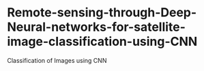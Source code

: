 # Remote-sensing-through-Deep-Neural-networks-for-satellite-image-classification-using-CNN
Classification of Images using CNN
